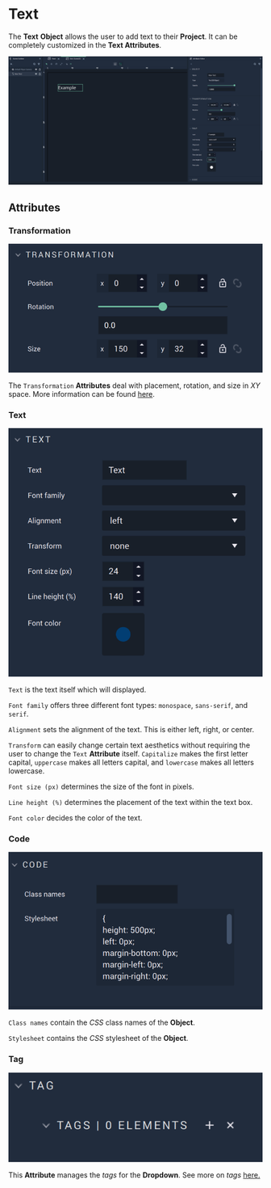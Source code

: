 # Text

The **Text** **Object** allows the user to add text to their **Project**. It can be completely customized in the **Text Attributes**.

![Text.](../../../.gitbook/assets/2dgui-text.png)

## Attributes

### Transformation

![Transformation Attributes.](../../../.gitbook/assets/textattstransformation.png)

The `Transformation` **Attributes** deal with placement, rotation, and size in *XY* space. More information can be found [here](../../attributes/common-attributes/transformation.md).

### Text

![Text Attributes.](../../../.gitbook/assets/textattstext.png)

`Text` is the text itself which will displayed. 

`Font family` offers three different font types: `monospace`, `sans-serif`, and `serif`.

`Alignment` sets the alignment of the text. This is either left, right, or center. 

`Transform` can easily change certain text aesthetics without requiring the user to change the `Text` **Attribute** itself. `Capitalize` makes the first letter capital, `uppercase` makes all letters capital, and `lowercase` makes all letters lowercase. 

`Font size (px)` determines the size of the font in pixels.

`Line height (%)` determines the placement of the text within the text box. 

`Font color` decides the color of the text.


### Code

![Code Attributes.](../../../.gitbook/assets/buttonattscode.png)

`Class names` contain the *CSS* class names of the **Object**. 

`Stylesheet` contains the *CSS* stylesheet of the **Object**.


### Tag 

![Tag Attributes.](../../../.gitbook/assets/buttonattstag.png)

This **Attribute** manages the *tags* for the **Dropdown**. See more on *tags* [here.](../../attributes/common-attributes/tag.md)